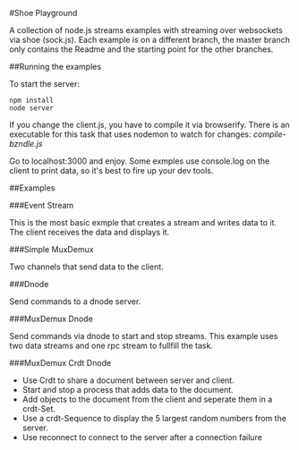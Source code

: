 #Shoe Playground

A collection of node.js streams examples with streaming over websockets via
shoe (sock.js). Each example is on a different branch, the master branch only
contains the Readme and the starting point for the other branches.

##Running the examples

To start the server:

```
npm install
node server
```

If you change the client.js, you have to compile it via browserify. There is
an executable for this task that uses nodemon to watch for changes:
_compile-bzndle.js_

Go to localhost:3000 and enjoy. Some exmples use console.log on the client to
print data, so it's best to fire up your dev tools.

##Examples

###Event Stream

This is the most basic exmple that creates a stream and writes data to it. The
client receives the data and displays it.

###Simple MuxDemux

Two channels that send data to the client.

###Dnode

Send commands to a dnode server.

###MuxDemux Dnode

Send commands via dnode to start and stop streams. This example uses two data
streams and one rpc stream to fullfill the task.

###MuxDemux Crdt Dnode

- Use Crdt to share a document between server and client. 
- Start and stop a process that adds data to the document. 
- Add objects to the document from the client and seperate them in a crdt-Set. 
- Use a crdt-Sequence to display the 5 largest random numbers from the server.
- Use reconnect to connect to the server after a connection failure
